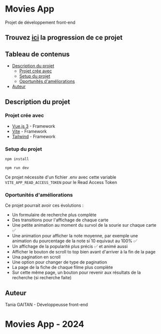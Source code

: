 # Movies App
Projet de développement front-end


## Trouvez [ici](https://moviesapp000.netlify.app/) la progression de ce projet

## Tableau de contenus

- [Description du projet](#description-du-projet)
  - [Projet crée avec](#projet-crée-avec)
  - [Setup du projet](#setup-du-projet)
  - [Oportunités d'améliorations](#oportunités-d'amélioration)
- [Auteur](#auteur)

## Description du projet

### Projet crée avec
- [Vue.js 3](https://vuejs.org/) - Framework
- [Vite](https://vitejs.dev/) - Framework
- [Tailwind](https://tailwindcss.com/) - Framework


###  Setup du projet

```sh
npm install
```
```sh
npm run dev
```
Ce projet nécessite d'un fichier .env avec cette variable ```VITE_APP_READ_ACCESS_TOKEN``` pour le Read Access Token

### Oportunités d'améliorations
Ce projet pourrait avoir ces évolutions :

- Un formulaire de recherche plus complète
- Des transitions pour l'affichage de chaque carte
- Une petite animation au moment du survol de la sourie sur chaque carte ✅
- Une animation pour afficher la note moyenne, par exemple une animation du pourcentage de la note si 10 equivaut au 100% ✅
- Un affichage de la popularité plus précis ✅  et animé aussi 
- Afficher le bouton de scroll to top bien avant d'arriver à la fin de la page
- Una pagination en scroll
- Une option pour changer de type de pagination
- La page de la fiche de chaque filme plus complète
- Sur cette même page, un bouton pour revenir aux résultats de la recherche (si recherche faite)

## Auteur
Tania GAITAN - Développeusse front-end

# Movies App - 2024
